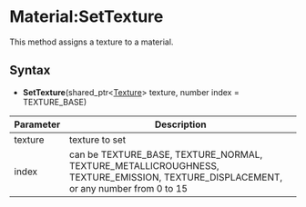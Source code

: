 # Material:SetTexture

This method assigns a texture to a material.

## Syntax 

- **SetTexture**(shared_ptr<[Texture](Texture)\> texture, number index = TEXTURE_BASE)

| Parameter | Description |
|---|---|
| texture | texture to set |
| index | can be TEXTURE_BASE, TEXTURE_NORMAL, TEXTURE_METALLICROUGHNESS, TEXTURE_EMISSION, TEXTURE_DISPLACEMENT, or any number from 0 to 15 |
